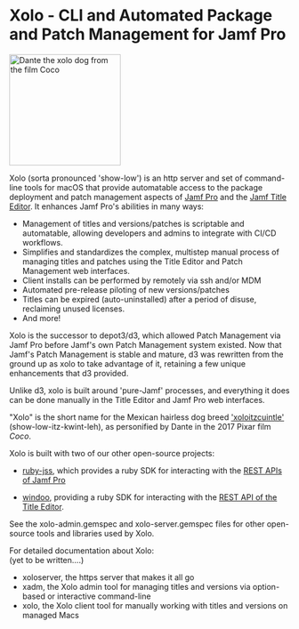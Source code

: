 # Xolo - CLI and Automated Package and Patch Management for Jamf Pro

<img src="http://pixaranimationstudios.github.io/xolo-home/images/dante.png" alt="Dante the xolo dog from the film Coco" width="200" height="200">

Xolo (sorta pronounced 'show-low') is an http server and set of command-line tools for macOS that provide automatable access to the package deployment and patch management aspects of [Jamf Pro](https://www.jamf.com/products/jamf-pro/) and the [Jamf Title Editor](https://learn.jamf.com/en-US/bundle/title-editor/page/About_Title_Editor.html). It enhances Jamf Pro's abilities in many ways:

- Management of titles and versions/patches is scriptable and automatable, allowing developers and admins to integrate with CI/CD workflows.
- Simplifies and standardizes the complex, multistep manual process of managing titles and patches using the Title Editor and Patch Management web interfaces.
- Client installs can be performed by remotely via ssh and/or MDM
- Automated pre-release piloting of new versions/patches
- Titles can be expired (auto-uninstalled) after a period of disuse, reclaiming unused licenses.
- And more!

Xolo is the successor to depot3/d3, which allowed Patch Management via Jamf Pro before Jamf's own Patch Management system existed. Now that Jamf's Patch Management is stable and mature, d3 was rewritten from the ground up as xolo to take advantage of it, retaining a few unique enhancements that d3 provided. 

Unlike d3, xolo is built around 'pure-Jamf' processes, and everything it does can be done manually in the Title Editor and Jamf Pro web interfaces. 

"Xolo" is the short name for the Mexican hairless dog breed ['xoloitzcuintle'](https://en.wikipedia.org/wiki/Xoloitzcuintle) (show-low-itz-kwint-leh), as personified by Dante in the 2017 Pixar film _Coco_.

Xolo is built with two of our other open-source projects:

- [ruby-jss](http://github.com/PixarAnimationStudios/ruby-jss), 
which provides a ruby SDK for interacting with the 
[REST APIs of Jamf Pro](https://developer.jamf.com/jamf-pro/reference/classic-api)

- [windoo](http://github.com/PixarAnimationStudios/windoo), providing a ruby SDK for interacting with the 
[REST API of the Title Editor](https://developer.jamf.com/jamf-pro/reference/gettokenclaims).

See the xolo-admin.gemspec and xolo-server.gemspec files for other open-source tools and libraries used by Xolo.

For detailed documentation about Xolo:<br/>
(yet to be written....)

- xoloserver, the https server that makes it all go
- xadm, the Xolo admin tool for managing titles and versions via option-based or interactive command-line
- xolo, the Xolo client tool for manually working with titles and versions on managed Macs   

